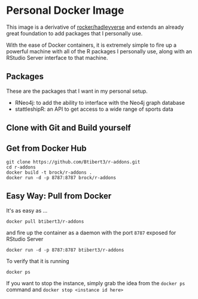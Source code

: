 # Personal Docker Image

This image is a derivative of [rocker/hadleyverse](https://github.com/rocker-org/hadleyverse) and extends an already great foundation to add packages that I personally use.  

With the ease of Docker containers, it is extremely simple to fire up a powerful machine with all of the R packages I personally use, along with an RStudio Server interface to that machine.

## Packages

These are the packages that I want in my personal setup.

-  RNeo4j: to add the ability to interface with the Neo4j graph database 
-  stattleshipR: an API to get access to a wide range of sports data 


## Clone with Git and Build yourself


## Get from Docker Hub

```
git clone https://github.com/Btibert3/r-addons.git
cd r-addons
docker build -t brock/r-addons .
docker run -d -p 8787:8787 brock/r-addons
```

## Easy Way: Pull from Docker

It's as easy as ...

```
docker pull btibert3/r-addons
```

and fire up the container as a daemon with the port `8787` exposed for RStudio Server

```
docker run -d -p 8787:8787 btibert3/r-addons
```

To verify that it is running

```
docker ps
```

If you want to stop the instance, simply grab the idea from the `docker ps` command and `docker stop <instance id here>`

